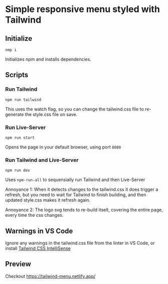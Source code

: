 # Simple responsive menu styled with Tailwind

## Initialize

`nmp i`

Initializes npm and installs dependencies.

## Scripts

### Run Tailwind

`npm run tailwind`

This uses the watch flag, so you can change the tailwind.css file to re-generate the style.css file on save.

### Run Live-Server

`npm run start`

Opens the page in your default browser, using port `8080`

### Run Tailwind and Live-Server

`npm run dev`

Uses `npm-run-all` to sequensially run Tailwind and then Live-Server

Annoyance 1: When it detects changes to the tailwind.css it does trigger a refresh, but you need to wait for Tailwind to finish building, and then updated style.css makes it refresh again. 

Annoyance 2: The logo svg tends to re-build itselt, covering the entire page, every time the css changes.

## Warnings in VS Code

Ignore any warnings in the tailwind.css file from the linter in VS Code, or install [Tailwind CSS IntelliSense](https://marketplace.visualstudio.com/items?itemName=bradlc.vscode-tailwindcss)

## Preview

Checkout https://tailwind-menu.netlify.app/